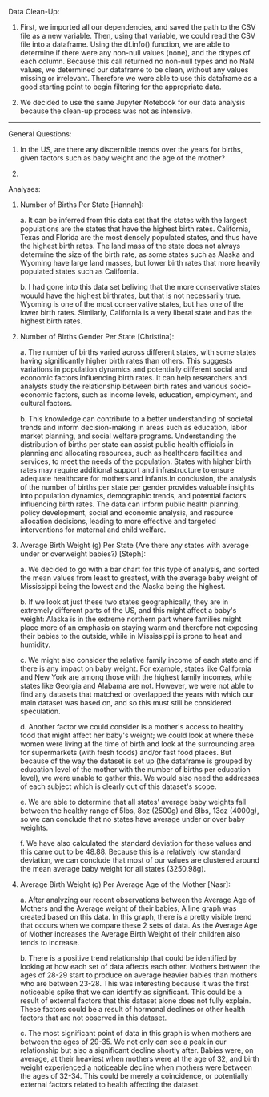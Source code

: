 Data Clean-Up:

1. First, we imported all our dependencies, and saved the path to the CSV file as a new variable. Then, using that variable, we could read the CSV file into a dataframe. Using the df.info() function, we are able to determine if there were any non-null values (none), and the dtypes of each column. Because this call returned no non-null types and no NaN values, we determined our dataframe to be clean, without any values missing or irrelevant. Therefore we were able to use this dataframe as a good starting point to begin filtering for the appropriate data. 

2. We decided to use the same Jupyter Notebook for our data analysis because the clean-up process was not as intensive.

----------

General Questions:
1. In the US, are there any discernible trends over the years for births, given factors such as baby weight and the age of the mother?

2. 

Analyses:

1. Number of Births Per State [Hannah]:
    
    a. It can be inferred from this data set that the states with the largest populations are the states that have the highest birth rates. California, Texas and Florida are the most densely populated states, and thus have the highest birth rates. The land mass of the state does not always determine the size of the birth rate, as some states such as Alaska and Wyoming have large land masses, but lower birth rates that more heavily populated states such as California. 
    
    b. I had gone into this data set beliving that the more conservative states wouuld have the highest birthrates, but that is not necessarily true. Wyoming is one of the most conservative states, but has one of the lower birth rates. Similarly, California is a very liberal state and has the highest birth rates. 
    
2. Number of Births Gender Per State [Christina]:

    a. The number of births varied across different states, with some states having significantly higher birth rates than others. This suggests variations in population dynamics and potentially different social and economic factors influencing birth rates. It can help researchers and analysts study the relationship between birth rates and various socio-economic factors, such as income levels, education, employment, and cultural factors. 
    
    b. This knowledge can contribute to a better understanding of societal trends and inform decision-making in areas such as education, labor market planning, and social welfare programs. Understanding the distribution of births per state can assist public health officials in planning and allocating resources, such as healthcare facilities and services, to meet the needs of the population. States with higher birth rates may require additional support and infrastructure to ensure adequate healthcare for mothers and infants.In conclusion, the analysis of the number of births per state per gender provides valuable insights into population dynamics, demographic trends, and potential factors influencing birth rates. The data can inform public health planning, policy development, social and economic analysis, and resource allocation decisions, leading to more effective and targeted interventions for maternal and child welfare.
    
3. Average Birth Weight (g) Per State (Are there any states with average under or overweight babies?) [Steph]:

    a. We decided to go with a bar chart for this type of analysis, and sorted the mean values from least to greatest, with the average baby weight of Mississippi being the lowest and the Alaska being the highest. 

    b. If we look at just these two states geographically, they are in extremely different parts of the US, and this might affect a baby's weight: Alaska is in the extreme northern part where families might place more of an emphasis on staying warm and therefore not exposing their babies to the outside, while in Mississippi is prone to heat and humidity. 

    c. We might also consider the relative family income of each state and if there is any impact on baby weight. For example, states like California and New York are among those with the highest family incomes, while states like Georgia and Alabama are not. However, we were not able to find any datasets that matched or overlapped the years with which our main dataset was based on, and so this must still be considered speculation. 

    d. Another factor we could consider is a mother's access to healthy food that might affect her baby's weight; we could look at where these women were living at the time of birth and look at the surrounding area for supermarkets (with fresh foods) and/or fast food places. But because of the way the dataset is set up (the dataframe is grouped by education level of the mother with the number of births per education level), we were unable to gather this. We would also need the addresses of each subject which is clearly out of this dataset's scope.

    e. We are able to determine that all states' average baby weights fall between the healthy range of 5lbs, 8oz (2500g) and 8lbs, 13oz (4000g), so we can conclude that no states have average under or over baby weights.

    f. We have also calculated the standard deviation for these values and this came out to be 48.88. Because this is a relatively low standard deviation, we can conclude that most of our values are clustered around the mean average baby weight for all states (3250.98g).



4. Average Birth Weight (g) Per Average Age of the Mother [Nasr]:

    a. After analyzing our recent observations between the Average Age of Mothers and the Average weight of their babies, A line graph was created based on this data. In this graph, there is a pretty visible trend that occurs when we compare these 2 sets of data. As the Average Age of Mother increases the Average Birth Weight of their children also tends to increase. 
    
    b. There is a positive trend relationship that could be identified by looking at how each set of data affects each other. Mothers between the ages of 28-29 start to produce on average heavier babies than mothers who are between 23-28. This was interesting because it was the first noticeable spike that we can identify as significant. This could be a result of external factors that this dataset alone does not fully explain. These factors could be a result of hormonal declines or other health factors that are not observed in this dataset. 
    
    c. The most significant point of data in this graph is when mothers are between the ages of 29-35. We not only can see a peak in our relationship but also a significant decline shortly after. Babies were, on average, at their heaviest when mothers were at the age of 32, and birth weight experienced a noticeable decline when mothers were between the ages of 32-34. This could be merely a coincidence, or potentially external factors related to health affecting the dataset.

  